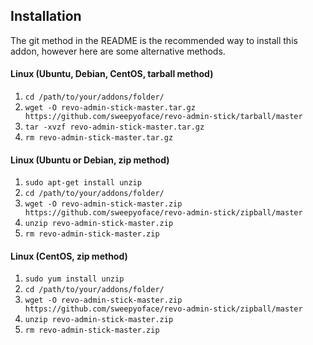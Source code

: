 Installation
-------
The git method in the README is the recommended way to install this addon, however here are some alternative methods.

#### Linux (Ubuntu, Debian, CentOS, tarball method)
1. `cd /path/to/your/addons/folder/`
2. `wget -O revo-admin-stick-master.tar.gz https://github.com/sweepyoface/revo-admin-stick/tarball/master`
3. `tar -xvzf revo-admin-stick-master.tar.gz`
4. `rm revo-admin-stick-master.tar.gz`

#### Linux (Ubuntu or Debian, zip method)
1. `sudo apt-get install unzip`
2. `cd /path/to/your/addons/folder/`
3. `wget -O revo-admin-stick-master.zip https://github.com/sweepyoface/revo-admin-stick/zipball/master`
4. `unzip revo-admin-stick-master.zip`
5. `rm revo-admin-stick-master.zip`

#### Linux (CentOS, zip method)
1. `sudo yum install unzip`
2. `cd /path/to/your/addons/folder/`
3. `wget -O revo-admin-stick-master.zip https://github.com/sweepyoface/revo-admin-stick/zipball/master`
4. `unzip revo-admin-stick-master.zip`
5. `rm revo-admin-stick-master.zip`

